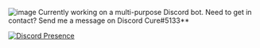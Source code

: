 ![image](https://user-images.githubusercontent.com/86529363/124390289-c58cf100-dce2-11eb-90b0-93646ab5dc9d.png)
Currently working on a multi-purpose Discord bot.
Need to get in contact? Send me a message on Discord Cure#5133**

[![Discord Presence](https://lanyard-profile-readme.vercel.app/api/767406118192152596)](https://discord.com/users/767406118192152596)


